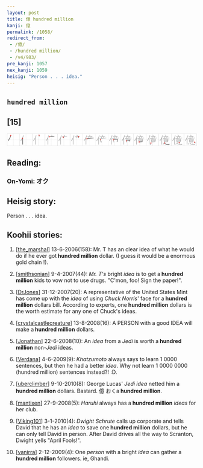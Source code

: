 ```yaml
---
layout: post
title: 億 hundred million
kanji: 億
permalink: /1058/
redirect_from:
 - /億/
 - /hundred million/
 - /v4/983/
pre_kanji: 1057
nex_kanji: 1059
heisig: "Person . . . idea."
---
```


## `hundred million`

## [15]

<div class="stroke"><img src="../images/E58484.png" /></div>

## Reading:

### On-Yomi: オク

## Heisig story:

Person . . . idea.

## Koohii stories:

1) [<a href="http://kanji.koohii.com/profile/the_marshal">the_marshal</a>] 13-6-2006(158): Mr. T has an clear idea of what he would do if he ever got<strong> hundred million</strong> dollar. (I guess it would be a enormous gold chain !).

2) [<a href="http://kanji.koohii.com/profile/smithsonian">smithsonian</a>] 9-4-2007(44): <em>Mr. T&#039;s</em> bright <em>idea</em> is to get a<strong> hundred million</strong> kids to vow not to use drugs. &quot;C&#039;mon, foo! Sign the paper!&quot;.

3) [<a href="http://kanji.koohii.com/profile/DrJones">DrJones</a>] 31-12-2007(20): A representative of the United States Mint has come up with the <em>idea</em> of using <em>Chuck Norris</em>&#039; face for a<strong> hundred million</strong> dollars bill. According to experts, one<strong> hundred million</strong> dollars is the worth estimate for any one of Chuck&#039;s ideas.

4) [<a href="http://kanji.koohii.com/profile/crystalcastlecreature">crystalcastlecreature</a>] 13-8-2008(16): A PERSON with a good IDEA will make a<strong> hundred million</strong> dollars.

5) [<a href="http://kanji.koohii.com/profile/Jonathan">Jonathan</a>] 22-6-2008(10): An <em>idea</em> from a <em>Jedi</em> is worth a<strong> hundred million</strong> non-<em>Jedi</em> ideas.

6) [<a href="http://kanji.koohii.com/profile/Verdana">Verdana</a>] 4-6-2009(9): <em>Khatzumoto</em> always says to learn 1 0000 sentences, but then he had a better <em>idea</em>. Why not learn 1 0000 0000 (hundred million) sentences instead?! :D.

7) [<a href="http://kanji.koohii.com/profile/uberclimber">uberclimber</a>] 9-10-2010(8): George Lucas&#039; <em>Jedi idea</em> netted him a<strong> hundred million</strong> dollars. Bastard. 億 おくa<strong> hundred million</strong>.

8) [<a href="http://kanji.koohii.com/profile/mantixen">mantixen</a>] 27-9-2008(5): <em>Haruhi</em> always has a<strong> hundred million</strong> <em>ideas</em> for her club.

9) [<a href="http://kanji.koohii.com/profile/Viking101">Viking101</a>] 3-1-2010(4): <em>Dwight Schrute</em> calls up corporate and tells David that he has an <em>idea</em> to save one<strong> hundred million</strong> dollars, but he can only tell David in person. After David drives all the way to Scranton, Dwight yells &quot;April Fools!&quot;.

10) [<a href="http://kanji.koohii.com/profile/vanirra">vanirra</a>] 2-12-2009(4): One <em>person</em> with a bright <em>idea</em> can gather a<strong> hundred million</strong> followers. ie, Ghandi.
